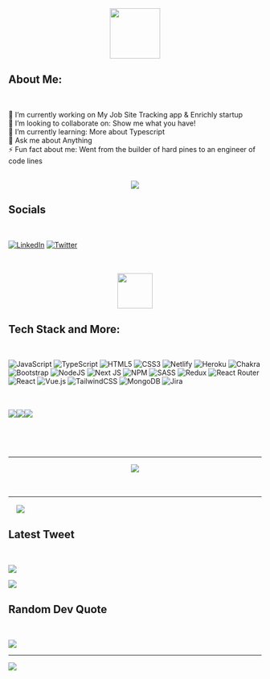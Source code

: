   <div align='center'>
 <img style='height:100px;' src="https://user-images.githubusercontent.com/99623500/227842710-03af5f11-5446-4dfc-9ba3-6ee891b1b559.png" />
 </div>

## About Me:

<br/>

🔭 I’m currently working on My Job Site Tracking app & Enrichly startup<br>👯 I’m looking to collaborate on: Show me what you have!<br>🌱 I’m currently learning: More about Typescript<br>💬 Ask me about Anything<br>⚡ Fun fact about me: Went from the builder of hard pines to an engineer of code lines
<br/><br/>

<div align='center'> 
   <img  src="https://user-images.githubusercontent.com/99623500/227846006-bb4510b1-a527-4985-ba72-896be96e7cc4.png"/>
</div>
 
 ## Socials
 
 <br/>

[![LinkedIn](https://img.shields.io/badge/LinkedIn-%230077B5.svg?logo=linkedin&logoColor=white)](https://linkedin.com/in/https://www.linkedin.com/in/davidfox967/) [![Twitter](https://img.shields.io/badge/Twitter-%231DA1F2.svg?logo=Twitter&logoColor=white)](https://twitter.com/https://twitter.com/dave2188)
<br/><br/><br/>

<div align='center' height='70px'>
 <img height='70px'  src="https://skillicons.dev/icons?i=visualstudio" />
</div>

## Tech Stack and More:

<br/>

![JavaScript](https://img.shields.io/badge/javascript-%23323330.svg?style=for-the-badge&logo=javascript&logoColor=%23F7DF1E) ![TypeScript](https://img.shields.io/badge/typescript-%23007ACC.svg?style=for-the-badge&logo=typescript&logoColor=white) ![HTML5](https://img.shields.io/badge/html5-%23E34F26.svg?style=for-the-badge&logo=html5&logoColor=white) ![CSS3](https://img.shields.io/badge/css3-%231572B6.svg?style=for-the-badge&logo=css3&logoColor=white) ![Netlify](https://img.shields.io/badge/netlify-%23000000.svg?style=for-the-badge&logo=netlify&logoColor=#00C7B7) ![Heroku](https://img.shields.io/badge/heroku-%23430098.svg?style=for-the-badge&logo=heroku&logoColor=white) ![Chakra](https://img.shields.io/badge/chakra-%234ED1C5.svg?style=for-the-badge&logo=chakraui&logoColor=white) ![Bootstrap](https://img.shields.io/badge/bootstrap-%23563D7C.svg?style=for-the-badge&logo=bootstrap&logoColor=white) ![NodeJS](https://img.shields.io/badge/node.js-6DA55F?style=for-the-badge&logo=node.js&logoColor=white) ![Next JS](https://img.shields.io/badge/Next-black?style=for-the-badge&logo=next.js&logoColor=white) ![NPM](https://img.shields.io/badge/NPM-%23000000.svg?style=for-the-badge&logo=npm&logoColor=white) ![SASS](https://img.shields.io/badge/SASS-hotpink.svg?style=for-the-badge&logo=SASS&logoColor=white) ![Redux](https://img.shields.io/badge/redux-%23593d88.svg?style=for-the-badge&logo=redux&logoColor=white) ![React Router](https://img.shields.io/badge/React_Router-CA4245?style=for-the-badge&logo=react-router&logoColor=white) ![React](https://img.shields.io/badge/react-%2320232a.svg?style=for-the-badge&logo=react&logoColor=%2361DAFB) ![Vue.js](https://img.shields.io/badge/vuejs-%2335495e.svg?style=for-the-badge&logo=vuedotjs&logoColor=%234FC08D) ![TailwindCSS](https://img.shields.io/badge/tailwindcss-%2338B2AC.svg?style=for-the-badge&logo=tailwind-css&logoColor=white) ![MongoDB](https://img.shields.io/badge/MongoDB-%234ea94b.svg?style=for-the-badge&logo=mongodb&logoColor=white) ![Jira](https://img.shields.io/badge/jira-%230A0FFF.svg?style=for-the-badge&logo=jira&logoColor=white)
<br/><br/><br/>

<div align="center">
  <div style="display: flex; margin-bottom: 30px;">
    <img src="https://github-readme-stats.vercel.app/api?username=Dave2188&theme=dark&hide_border=false&include_all_commits=true&count_private=true" />
    <img src="https://github-readme-streak-stats.herokuapp.com/?user=Dave2188&theme=dark&hide_border=false" />
    <img src="https://github-readme-stats.vercel.app/api/top-langs/?username=Dave2188&theme=dark&hide_border=false&include_all_commits=true&count_private=true&layout=compact" />
  </div>
</div>
<br/><br/>

---

<div align="center">
  <div>
     <img src="https://spotify-readme-dave.vercel.app/api?scan=true&rainbow=true&theme=dark" />
   </div>
</div>
<br/><br/>

---

<div style="font-size:2rem; display:flex; margin:1rem;">
 <img style='margin-right:1rem' src="https://skillicons.dev/icons?i=twitter" />
</div>

## Latest Tweet

<br/>

[![](https://gtce.itsvg.in/api?username=dave2188)](https://github.com/VishwaGauravIn/github-twitter-card-embed)

<div>
 <img src="https://user-images.githubusercontent.com/99623500/227849579-f1915c74-4a7d-4683-85b6-d94add6bbd03.png" />
</div>

## Random Dev Quote

<br/>

![](https://quotes-github-readme.vercel.app/api?type=horizontal&theme=radical)

---

[![](https://visitcount.itsvg.in/api?id=Dave2188&icon=0&color=0)](https://visitcount.itsvg.in)
